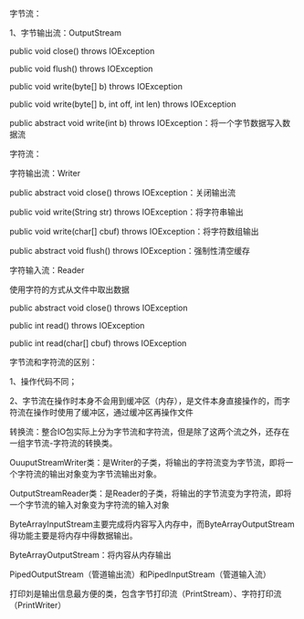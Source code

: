 字节流：

1、字节输出流：OutputStream

public void close\(\) throws IOException

public void flush\(\) throws IOException

public void write\(byte\[\] b\) throws IOException

public void write\(byte\[\] b, int off, int len\) throws IOException

public abstract void write\(int b\) throws IOException：将一个字节数据写入数据流



字符流：

字符输出流：Writer

public abstract void close\(\) throws IOException：关闭输出流

public void write\(String str\) throws IOException：将字符串输出

public void write\(char\[\] cbuf\) throws IOException：将字符数组输出

public abstract void flush\(\) throws IOException：强制性清空缓存

字符输入流：Reader

使用字符的方式从文件中取出数据

public abstract void close\(\) throws IOException

public int read\(\) throws IOException

public int read\(char\[\] cbuf\) throws IOException



字节流和字符流的区别：

1、操作代码不同；

2、字节流在操作时本身不会用到缓冲区（内存），是文件本身直接操作的，而字符流在操作时使用了缓冲区，通过缓冲区再操作文件

转换流：整合IO包实际上分为字节流和字符流，但是除了这两个流之外，还存在一组字节流-字符流的转换类。

OuuputStreamWriter类：是Writer的子类，将输出的字符流变为字节流，即将一个字符流的输出对象变为字节流输出对象。

OutputStreamReader类：是Reader的子类，将输出的字节流变为字符流，即将一个字节流的输入对象变为字符流的输入对象



ByteArrayInputStream主要完成将内容写入内存中，而ByteArrayOutputStream得功能主要是将内存中得数据输出。

ByteArrayOutputStream：将内容从内存输出

PipedOutputStream（管道输出流）和PipedInputStream（管道输入流）

打印刘是输出信息最方便的类，包含字节打印流（PrintStream）、字符打印流（PrintWriter）





